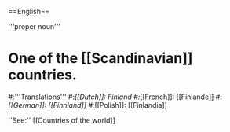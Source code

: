 ==English==

'''proper noun'''

# One of the [[Scandinavian]] countries.
#:'''Translations'''
#:*[[Dutch]]: Finland
#:*[[French]]: [[Finlande]]
#:*[[German]]: [[Finnland]]
#:*[[Polish]]: [[Finlandia]]

''See:'' [[Countries of the world]]